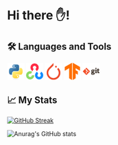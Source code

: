 # Hi there ✋!

## 🛠 Languages and Tools
<div>
  <img src="https://github.com/devicons/devicon/blob/master/icons/python/python-original.svg" title="Python" alt="Python" width="40" height="40"/>
  <img src="https://github.com/devicons/devicon/blob/master/icons/opencv/opencv-original.svg" title="CV" alt="CV" width="40" height="40"/>
  <img src="https://github.com/devicons/devicon/blob/master/icons/pytorch/pytorch-original.svg" title="Pytorch" alt="Pytorch" width="40" height="40"/>
  <img src="https://github.com/devicons/devicon/blob/master/icons/tensorflow/tensorflow-original.svg" title="Tensorflow" alt="Tensorflow" width="40" height="40"/>
  <img src="https://github.com/devicons/devicon/blob/master/icons/git/git-original-wordmark.svg" title="Git" **alt="Git" width="40" height="40"/>
</div>

## 📈 My Stats

[![GitHub Streak](http://github-readme-streak-stats.herokuapp.com?user=JVPRUGBIER&theme=transparent)](https://git.io/streak-stats)

![Anurag's GitHub stats](https://github-readme-stats.vercel.app/api?username=JVPRUGBIER&show_icons=true&theme=transparent)
